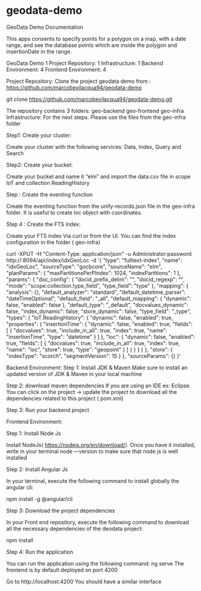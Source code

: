 # geodata-demo
GeoData Demo Documentation

This apps consents to specify points for a polygon on a map, with a date range, and see the database points which are inside the polygon and insertionDate in the range.


GeoData Demo	1
Project Repository:	1
Infrastructure:	1
Backend Environment:	4
Frontend Environment:	4


Project Repository:
Clone the project geodata demo from : https://github.com/marcobevilacqua94/geodata-demo 

git clone https://github.com/marcobevilacqua94/geodata-demo.git

The repository contains 3 folders:
geo-backend
geo-frontend
geo-infra
Infrastructure:
For the next steps. Please use the files from the geo-infra folder

Step1: Create your cluster:

Create your cluster with the following services: Data, Index, Query and Search

Step2: Create your bucket:

Create your bucket and name it “elm” and import the data.csv file in scope IoT and collection ReadingHistory

Step : Create the eventing function

Create the eventing function from the unify-records.json file in the geo-infra folder. It is useful to create loc object with coordinates.

Step 4 : Create the FTS index:

Create your FTS index Via curl or from the UI. You can find the index configuration in the folder ( geo-infra)

curl -XPUT -H "Content-Type: application/json" -u Administrator:password http://<host>:8094/api/index/idxGeoLoc -d 
'{
   "type": "fulltext-index",
   "name": "idxGeoLoc",
   "sourceType": "gocbcore",
   "sourceName": "elm",
   "planParams": {
     "maxPartitionsPerPIndex": 1024,
     "indexPartitions": 1
   },
   "params": {
     "doc_config": {
       "docid_prefix_delim": "",
       "docid_regexp": "",
       "mode": "scope.collection.type_field",
       "type_field": "type"
     },
     "mapping": {
       "analysis": {},
       "default_analyzer": "standard",
       "default_datetime_parser": "dateTimeOptional",
       "default_field": "_all",
       "default_mapping": {
         "dynamic": false,
         "enabled": false
       },
       "default_type": "_default",
       "docvalues_dynamic": false,
       "index_dynamic": false,
       "store_dynamic": false,
       "type_field": "_type",
       "types": {
         "IoT.ReadingHistory": {
           "dynamic": false,
           "enabled": true,
           "properties": {
             "insertionTime": {
               "dynamic": false,
               "enabled": true,
               "fields": [
                 {
                   "docvalues": true,
                   "include_in_all": true,
                   "index": true,
                   "name": "insertionTime",
                   "type": "datetime"
                 }
               ]
             },
             "loc": {
               "dynamic": false,
               "enabled": true,
               "fields": [
                 {
                   "docvalues": true,
                   "include_in_all": true,
                   "index": true,
                   "name": "loc",
                   "store": true,
                   "type": "geopoint"
                 }
               ]
             }
           }
         }
       }
     },
     "store": {
       "indexType": "scorch",
       "segmentVersion": 15
     }
   },
   "sourceParams": {}
 }'
 



Backend Environment:
Step 1: Install JDK & Maven
Make sure to install an updated version of JDK & Maven in your local machine

Step 2: download maven dependencies
If you are using an IDE ex: Eclipse. You can click on the project -> update the project to download all the dependencies related to this project ( pom.xml)

Step 3: Run your backend project

Frontend Environment:

Step 1: Install Node Js

Install NodeJs( https://nodejs.org/en/download/). Once you have it installed, write in your terminal node –-version to make sure that node js is well installed


Step 2: Install Angular Js

In your terminal, execute the following command to install globally the angular cli:

npm install -g @angular/cli

Step 3: Download the project dependencies

In your Front end repository, execute the following command to download all the necessary dependencies of the deodata project:

 npm install 

Step 4: Run the application

You can run the application using the following command: ng serve The frontend is by default deployed on port 4200



Go to http://localhost:4200 You should have a similar interface



	
